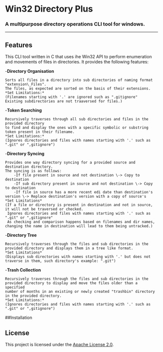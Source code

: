# Win32 Directory Plus
### A multipurpose directory operations CLI tool for windows.

___

## Features 
This CLI tool written in C that uses ihe Win32 API to perform enumeration and movements of files in directories. 
It provides the following features:

-**Directory Organisation**

    Sorts all files in a directory into sub directories of naming format "extension\_Files".
    The files, as expected are sorted on the basis of their extensions. 
    *Set Limitations:*
    (Filenames starting with '.' are ignored such as ".gitignore"
    Existing subdirectories are not traaversed for files.)


-**Token Searching**

    Recursively traverses through all sub directories and files in the provided directory
    to find and display the ones with a specific symbolic or substring token present in their filename. 
    *Set Limitations:*
    (Ignores directories and files with names starting with '.' such as ".git" or ",gitignore")



-**Directory Syncing**

    Provides one way directory syncing for a provided source and destination directory. 
    The syncing is as follows:
        -If file present in source and not destination \-> Copy to destination
        -If sub directory present in source and not destination \-> Copy to destination
        -If file in source has a more recent edi date than destination's version \-> Replace destination's version with a copy of source's
    *Set Limitations*
    (If a file or directory is present in destination and not in source, it will not be traversed or checked.
     Ignores directories and files with names starting with '.' such as ".git" or ",gitignore"
     As checking and comparison happens based on filenames and dir names, changing the name in destination will lead to them being untracked.)


-**Directory Tree**

    Recursively traverses through the files and sub directories in the provided directory and displays them in a tree like format.
    *Set Limitations*
    (Displays sub directories with names starting with '.' but does not traverse in them, such directory's example: ".git")


-**Trash Collection**
    
    Recursively traverses through the files and sub directories in the provided directory to display and move the files older than a specified 
    number of months in an existing or newly created "trashbin" directory in the provided directory.
    *Set Limitations:*
    (Ignores directories and files with names starting with '.' such as ".git" or ",gitignore")


##Installation

    
## License

This project is licensed under the [Apache License 2.0](LICENSE.md).
